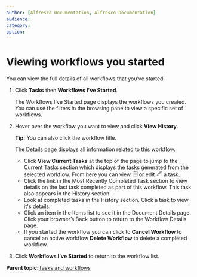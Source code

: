 ```yaml
---
author: [Alfresco Documentation, Alfresco Documentation]
audience: 
category: 
option: 
---
```


# Viewing workflows you started

You can view the full details of all workflows that you've started.

1.  Click **Tasks** then **Workflows I've Started**.

    The Workflows I've Started page displays the workflows you created. You can use the filters in the browsing pane to view a specific set of workflows.

2.  Hover over the workflow you want to view and click **View History**.

    **Tip:** You can also click the workflow title.

    The Details page displays all information related to this workflow.

    -   Click **View Current Tasks** at the top of the page to jump to the Current Tasks section which displays the tasks generated from the selected workflow. From here you can view ![](../images/ico-view-task.png) or edit ![](../images/ico-configure.png) a task.
    -   Click the link in the Most Recently Completed Task section to view details on the last task completed as part of this workflow. This task also appears in the History section.
    -   Look at completed tasks in the History section. Click a task to view it's details.
    -   Click an item in the Items list to see it in the Document Details page. Click your browser’s Back button to return to the Workflow Details page.
    -   If you started the workflow you can click to **Cancel Workflow** to cancel an active workflow **Delete Workflow** to delete a completed workflow.
3.  Click **Workflows I’ve Started** to return to the workflow list.


**Parent topic:**[Tasks and workflows](../concepts/mytasks.md)

